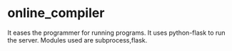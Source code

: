 # online_compiler
It eases the programmer for running programs.
It uses python-flask to run the server.
Modules used are subprocess,flask.
